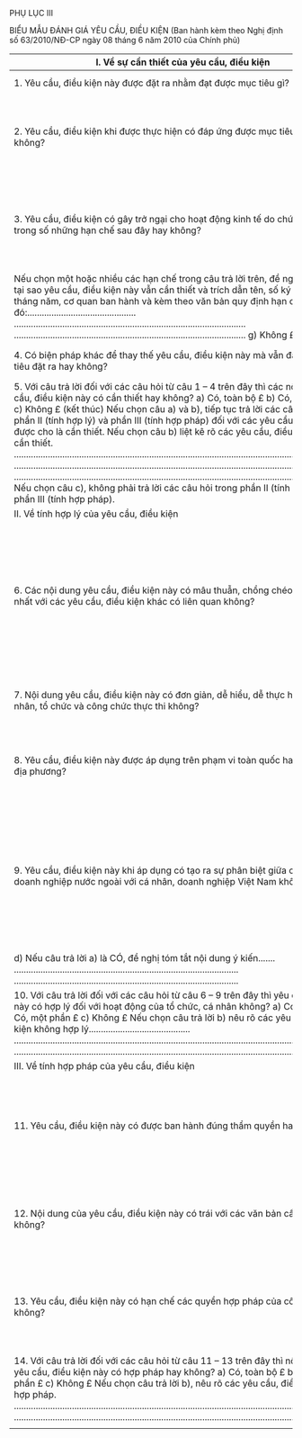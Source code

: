 PHỤ LỤC III

BIỂU MẪU ĐÁNH GIÁ YÊU CẦU, ĐIỀU KIỆN (Ban hành kèm theo Nghị định số 63/2010/NĐ-CP ngày 08 tháng 6 năm 2010 của Chính phủ)

| I. Về sự cần thiết của yêu cầu, điều kiện |  |  |
|---|---|---|
| 1. Yêu cầu, điều kiện này được đặt ra nhằm đạt được mục tiêu gì? | ................................................................................................ ................................................................................................ |  |
| 2. Yêu cầu, điều kiện khi được thực hiện có đáp ứng được mục tiêu đặt ra hay không? | a) Có, toàn bộ £ b) Có, một phần £ c) Không £ Nếu chọn câu trả lời a) hoặc b), đề nghị nêu rõ các yêu cầu, điều kiện đáp ứng được mục tiêu đặt ra tương ứng với các mục tiêu cụ thể............................................................................................ ................................................................................................ ................................................................................................ |  |
| 3. Yêu cầu, điều kiện có gây trở ngại cho hoạt động kinh tế do chứa đựng một trong số những hạn chế sau đây hay không? | a) Kiểm soát giá cả đối với hàng hóa không độc quyền £ b) Hạn chế gia nhập hoạt động (giấy phép/xác nhận hành chính) ngoài các lý do về an toàn, sức khỏe hoặc môi trường £ c) Hạn chế thuê mướn lao động £ d) Hạn chế quảng cáo thương mại £ đ) Hạn chế di chuyển sản phẩm và dịch vụ bên trong Việt Nam £ e) Hạn chế khác (ghi cụ thể): ..................................................... ................................................................................................ |  |
| Nếu chọn một hoặc nhiều các hạn chế trong câu trả lời trên, đề nghị giải thích tại sao yêu cầu, điều kiện này vẫn cần thiết và trích dẫn tên, số ký hiệu, ngày tháng năm, cơ quan ban hành và kèm theo văn bản quy định hạn chế đó:............................................. ................................................................................................ ................................................................................................ g) Không £ |  |  |
| 4. Có biện pháp khác để thay thế yêu cầu, điều kiện này mà vẫn đảm bảo mục tiêu đặt ra hay không? | a) Có £ b) Không £ Nếu chọn câu trả lời a), đề nghị nêu rõ biện pháp thay thế........... ................................................................................................ |  |
| 5. Với câu trả lời đối với các câu hỏi từ câu 1 – 4 trên đây thì các nội dung yêu cầu, điều kiện này có cần thiết hay không? a) Có, toàn bộ £ b) Có, một phần £ c) Không £ (kết thúc) Nếu chọn câu a) và b), tiếp tục trả lời các câu hỏi trong phần II (tính hợp lý) và phần III (tính hợp pháp) đối với các yêu cầu, điều kiện được cho là cần thiết. Nếu chọn câu b) liệt kê rõ các yêu cầu, điều kiện không cần thiết. ............................................................................................................................................ ............................................................................................................................................ ............................................................................................................................................ Nếu chọn câu c), không phải trả lời các câu hỏi trong phần II (tính hợp lý) và phần III (tính hợp pháp). |  |  |
| II. Về tính hợp lý của yêu cầu, điều kiện |  |  |
| 6. Các nội dung yêu cầu, điều kiện này có mâu thuẫn, chồng chéo, thiếu thống nhất với các yêu cầu, điều kiện khác có liên quan không? | a) Có, toàn bộ £ b) Có, một phần £ c) Không £ Nếu chọn câu trả lời a) hoặc b), đề nghị nêu rõ: Yêu cầu, điều kiện đang rà soát mâu thuẫn, chồng chéo, thiếu thống nhất với nội dung yêu cầu, điều kiện nào cũng như văn bản quy định yêu cầu, điều kiện đó (nêu rõ tên, số ký hiệu, ngày tháng năm, cơ quan ban hành văn bản) ............................................................................................. ............................................................................................. Đồng thời, đề xuất phương án xử lý........................................ ............................................................................................. ............................................................................................. |  |
| 7. Nội dung yêu cầu, điều kiện này có đơn giản, dễ hiểu, dễ thực hiện đối với cá nhân, tổ chức và công chức thực thi không? | a) Có, toàn bộ £ b) Có, một phần £ c) Không £ Nếu chọn câu trả lời b) và c), đề nghị nêu rõ cách đơn giản hóa yêu cầu, điều kiện:.................................................................. .............................................................................................. |  |
| 8. Yêu cầu, điều kiện này được áp dụng trên phạm vi toàn quốc hay trên địa bàn địa phương? | Toàn quốc £ Địa phương £ Đề nghị nêu rõ lý do nếu câu trả lời là ĐỊA PHƯƠNG............... ............................................................................................. ............................................................................................. ............................................................................................. ............................................................................................. |  |
| 9. Yêu cầu, điều kiện này khi áp dụng có tạo ra sự phân biệt giữa cá nhân, doanh nghiệp nước ngoài với cá nhân, doanh nghiệp Việt Nam không? | a) Có £ Không £ b) Nếu câu trả lời a là CÓ, thì có miễn trừ cụ thể nào đối với hoạt động hoặc sản phẩm theo các điều ước quốc tế mà Việt Nam tham gia không? Có £ Không £ c) Nếu câu trả lời b) là CÓ, đề nghị nêu rõ nội dung miễn trừ, tên, số ký hiệu điều ước quốc tế đó:........................................ ............................................................................................. d) Nếu câu trả lời b) là KHÔNG, nêu lý do yêu cầu, điều kiện phù hợp với điều ước quốc tế đó.................................................. ............................................................................................. ............................................................................................. ............................................................................................. |  |
| d) Nếu câu trả lời a) là CÓ, đề nghị tóm tắt nội dung ý kiến....... ............................................................................................. ............................................................................................. |  |  |
| 10. Với câu trả lời đối với các câu hỏi từ câu 6 – 9 trên đây thì yêu cầu, điều kiện này có hợp lý đối với hoạt động của tổ chức, cá nhân không? a) Có, toàn bộ £ b) Có, một phần £ c) Không £ Nếu chọn câu trả lời b) nêu rõ các yêu cầu, điều kiện không hợp lý.......................................... ............................................................................................................................................ ............................................................................................................................................ |  |  |
| III. Về tính hợp pháp của yêu cầu, điều kiện |  |  |
| 11. Yêu cầu, điều kiện này có được ban hành đúng thẩm quyền hay không? | a) Có, toàn bộ đúng thẩm quyền £ b) Có, một phần đúng thẩm quyền £ c) Không, toàn bộ không đúng thẩm quyền £ Nếu chọn câu trả lời b) hoặc c), đề nghị ghi rõ tên, số ký hiệu, ngày tháng năm, cơ quan ban hành văn bản quy định yêu cầu, điều kiện không đúng thẩm quyền và tên yêu cầu, điều kiện tương ứng.............................................................................. .............................................................................................. .............................................................................................. |  |
| 12. Nội dung của yêu cầu, điều kiện này có trái với các văn bản cấp trên hay không? | a) Có, toàn bộ trái £ b) Có, một phần trái £ c) Không £ Nếu chọn câu trả lời a) hoặc b) đề nghị nêu rõ: - Nội dung yêu cầu, điều kiện trái với văn bản cấp trên - Tên điều khoản; tên, số ký hiệu, ngày tháng năm, cơ quan ban hành văn bản quy định các yêu cầu, điều kiện đó ............................................................................................. ............................................................................................. |  |
| 13. Yêu cầu, điều kiện này có hạn chế các quyền hợp pháp của công dân không? | a) Có, toàn bộ £ b) Có, một phần £ c) Không £ Nếu chọn câu trả lời a) hoặc b) đề nghị nêu rõ tên nội dung yêu cầu, điều kiện và tương ứng với yêu cầu, điều kiện đó hạn chế quyền gì của công dân, quyền đó được quy định tại văn bản nào (nêu rõ tên, số ký hiệu, ngày tháng năm, cơ quan ban hành)? ....................................................................................... ....................................................................................... |  |
| 14. Với câu trả lời đối với các câu hỏi từ câu 11 – 13 trên đây thì nội dung các yêu cầu, điều kiện này có hợp pháp hay không? a) Có, toàn bộ £ b) Có, một phần £ c) Không £ Nếu chọn câu trả lời b), nêu rõ các yêu cầu, điều kiện không hợp pháp. ...................................................................................................................................... ...................................................................................................................................... |  |  |
|  |  |  |